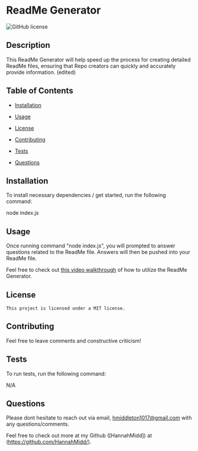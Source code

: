 # ReadMe Generator
  ![GitHub license](https://img.shields.io/badge/license-MIT-blue.svg)
  
  ## Description
  
  This ReadMe Generator will help speed up the process for creating detailed ReadMe files, ensuring that Repo creators can quickly and accurately provide information. (edited) 

## Table of Contents 

* [Installation](#installation)

* [Usage](#usage)

* [License](#license)

* [Contributing](#Contributions)

* [Tests](#test)

* [Questions](#questions)

## Installation

To install necessary dependencies / get started, run the following command:


node index.js


## Usage

Once running command "node index.js", you will prompted to answer questions related to the ReadMe file. Answers will then be pushed into your ReadMe file.


Feel free to check out [this video walkthrough](https://drive.google.com/file/d/1R_pueC3LoXyOCgowTs5wH6POpie3PObl/view) of how to utilize the ReadMe Generator.


## License

    This project is licensed under a MIT license.
  
## Contributing

Feel free to leave comments and constructive criticism!

## Tests

To run tests, run the following command:


N/A


## Questions

Please dont hesitate to reach out via email, hmiddleton1017@gmail.com with any questions/comments.

Feel free to check out more at my Github ([HannahMidd]) at 
(https://github.com/HannahMidd/).

